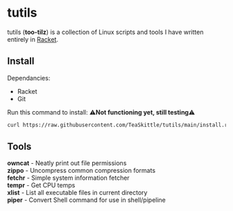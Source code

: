 # tutils

tutils (**too-tilz**) is a collection of Linux scripts and tools I have written entirely in [Racket](https://racket-lang.org/). 

## Install

Dependancies:  

+ Racket  
+ Git

Run this command to install: :warning:**Not functioning yet, still testing**:warning:  

```bash
curl https://raw.githubusercontent.com/TeaSkittle/tutils/main/install.rkt | racket
```

## Tools

**owncat** - Neatly print out file permissions  
**zippo** - Uncompress common compression formats  
**fetchr** - Simple system information fetcher  
**tempr** - Get CPU temps  
**xlist** - List all executable files in current directory  
**piper** - Convert Shell command for use in shell/pipeline  
